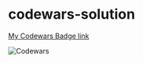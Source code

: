 # codewars-solution

[My Codewars Badge link](https://www.codewars.com/users/ashutoshnaik/badges/large)

![Codewars](https://github.r2v.ch/codewars?user=ashutoshnaik&stroke=red)
